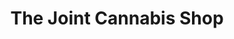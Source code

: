 ---
title: "The Joint Cannabis Shop"
url: /winnipeg/the-joint-cannabis-shop-saint-marys-road/
shop: Hanf
---